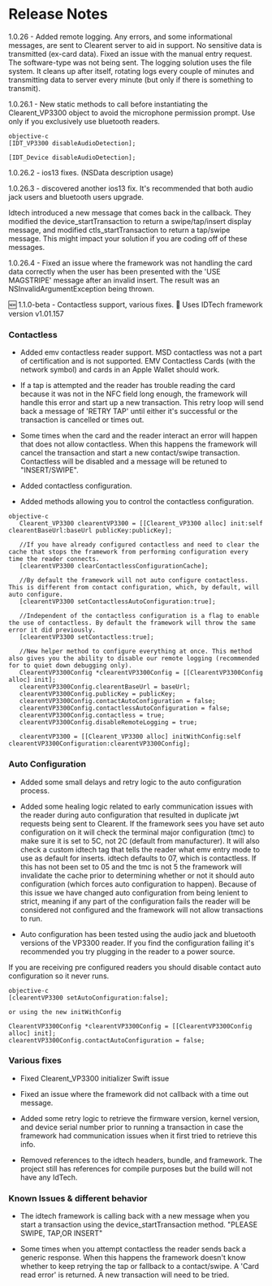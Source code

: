# Release Notes

1.0.26 - Added remote logging. Any errors, and some informational messages, are sent to Clearent server to aid in support. No sensitive data is transmitted (ex-card data). Fixed an issue with the manual entry request. The software-type was not being sent. The logging solution uses the file system. It cleans up after itself, rotating logs every couple of minutes and transmitting data to server every minute (but only if there is something to transmit).

1.0.26.1 - New static methods to call before instantiating the Clearent_VP3300 object to avoid the microphone permission prompt. Use only if you exclusively use bluetooth readers.

```
objective-c
[IDT_VP3300 disableAudioDetection];

[IDT_Device disableAudioDetection];
```

1.0.26.2 - ios13 fixes. (NSData description usage)

1.0.26.3 - discovered another ios13 fix. It's recommended that both audio jack users and bluetooth users upgrade.

Idtech introduced a new message that comes back in the callback. They modified the device_startTransaction to return a swipe/tap/insert display message, and modified ctls_startTransaction to return a tap/swipe message. This might impact your solution if you are coding off of these messages.

1.0.26.4 - Fixed an issue where the framework was not handling the card data correctly when the user has been presented with the 'USE MAGSTRIPE' message after an invalid insert. The result was an NSInvalidArgumentException being thrown.

:new: 1.1.0-beta - Contactless support, various fixes. :eyes: Uses IDTech framework version v1.01.157

### Contactless ###

* Added emv contactless reader support. MSD contactless was not a part of certification and is not supported. EMV Contactless Cards (with the network symbol) and cards in an Apple Wallet should work.

* If a tap is attempted and the reader has trouble reading the card because it was not in the NFC field long enough, the framework will handle this error and start up a new transaction. This retry loop will send back a message of 'RETRY TAP' until either it's successful or the transaction is cancelled or times out.

* Some times when the card and the reader interact an error will happen that does not allow contactless. When this happens the framework will cancel the transaction and start a new contact/swipe transaction. Contactless will be disabled and a message will be retuned to "INSERT/SWIPE".

* Added contactless configuration.

* Added methods allowing you to control the contactless configuration.

```
objective-c
   Clearent_VP3300 clearentVP3300 = [[Clearent_VP3300 alloc] init:self  clearentBaseUrl:baseUrl publicKey:publicKey];

   //If you have already configured contactless and need to clear the cache that stops the framework from performing configuration every time the reader connects.
   [clearentVP3300 clearContactlessConfigurationCache];

   //By default the framework will not auto configure contactless. This is different from contact configuration, which, by default, will auto configure.
   [clearentVP3300 setContactlessAutoConfiguration:true];

   //Independent of the contactless configuration is a flag to enable the use of contactless. By default the framework will throw the same error it did previously.
   [clearentVP3300 setContactless:true];

   //New helper method to configure everything at once. This method also gives you the ability to disable our remote logging (recommended for to quiet down debugging only).
   ClearentVP3300Config *clearentVP3300Config = [[ClearentVP3300Config alloc] init];
   clearentVP3300Config.clearentBaseUrl = baseUrl;
   clearentVP3300Config.publicKey = publicKey;
   clearentVP3300Config.contactAutoConfiguration = false;
   clearentVP3300Config.contactlessAutoConfiguration = false;
   clearentVP3300Config.contactless = true;
   clearentVP3300Config.disableRemoteLogging = true;

   clearentVP3300 = [[Clearent_VP3300 alloc] initWithConfig:self  clearentVP3300Configuration:clearentVP3300Config];
```

### Auto Configuration ###

* Added some small delays and retry logic to the auto configuration process.

* Added some healing logic related to early communication issues with the reader during auto configuration that resulted in duplicate jwt requests being sent to Clearent. If the framework sees you have set auto configuration on it will
check the terminal major configuration (tmc) to make sure it is set to 5C, not 2C (default from manufacturer). It will also check a custom idtech tag that tells the reader what emv entry mode to use as default for inserts.
idtech defaults to 07, which is contactless. If this has not been set to 05 and the tmc is not 5 the framework will invalidate the cache prior to determining whether or not it should auto configuration (which forces auto configuration to happen). Because of this issue we have changed auto configuration from being lenient to strict, meaning if any part of the configuration fails the reader will be considered not configured and the framework will not allow transactions to run.

* Auto configuration has been tested using the audio jack and bluetooth versions of the VP3300 reader. If you find the configuration failing it's recommended you try plugging in the reader to a power source.


If you are receiving pre configured readers you should disable contact auto configuration so it never runs.

```
objective-c
[clearentVP3300 setAutoConfiguration:false];

or using the new initWithConfig

ClearentVP3300Config *clearentVP3300Config = [[ClearentVP3300Config alloc] init];
clearentVP3300Config.contactAutoConfiguration = false;
```

### Various fixes ###

* Fixed Clearent_VP3300 initializer Swift issue

* Fixed an issue where the framework did not callback with a time out message.

* Added some retry logic to retrieve the firmware version, kernel version, and device serial number prior to running a transaction in case the framework had communication issues when it first tried to retrieve this info.

* Removed references to the idtech headers, bundle, and framework. The project still has references for compile purposes but the build will not have any IdTech.

### Known Issues & different behavior ###

* The idtech framework is calling back with a new message when you start a transaction using the device_startTransaction method. "PLEASE SWIPE, TAP,OR INSERT"

* Some times when you attempt contactless the reader sends back a generic response. When this happens the framework doesn't know whether to keep retrying the tap or fallback to a contact/swipe.
A 'Card read error' is returned. A new transaction will need to be tried.
